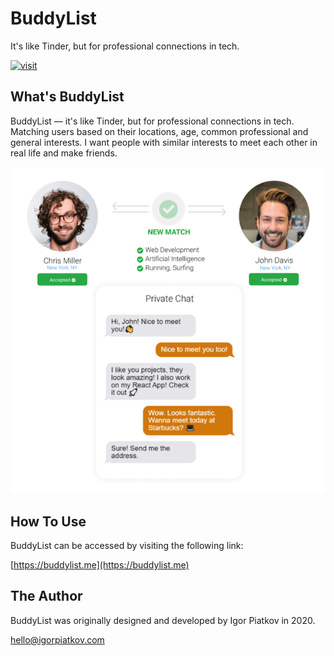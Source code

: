 # BuddyList
It's like Tinder, but for professional connections in tech.

[![visit](https://img.shields.io/badge/visit-online-green)](https://buddylist.me)

## What's BuddyList

BuddyList — it's like Tinder, but for professional connections in tech.
Matching users based on their locations, age, common professional and general interests.
I want people with similar interests to meet each other in real life and make friends.

![BuddyList](/buddylist.png)

## How To Use

BuddyList can be accessed by visiting the following link:

[https://buddylist.me](https://buddylist.me)

## The Author

BuddyList was originally designed and developed by Igor Piatkov in 2020.

<hello@igorpiatkov.com>
